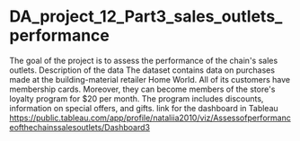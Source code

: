 # DA_project_12_Part3_sales_outlets_performance
The goal of the project is to assess the performance of the chain's sales outlets.   Description of the data  The dataset contains data on purchases made at the building-material retailer Home World. All of its customers have membership cards. Moreover, they can become members of the store's loyalty program for $20 per month. The program includes discounts, information on special offers, and gifts.
link for the dashboard in Tableau https://public.tableau.com/app/profile/nataliia2010/viz/Assessofperformanceofthechainssalesoutlets/Dashboard3
